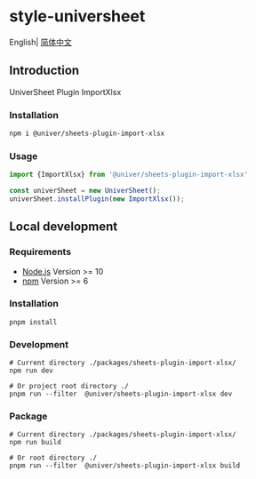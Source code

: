 # style-universheet

English| [简体中文](./README-zh.md)

## Introduction

UniverSheet Plugin ImportXlsx

### Installation

```bash
npm i @univer/sheets-plugin-import-xlsx
```

### Usage

```js
import {ImportXlsx} from '@univer/sheets-plugin-import-xlsx'

const univerSheet = new UniverSheet();
univerSheet.installPlugin(new ImportXlsx());
```

## Local development

### Requirements

-   [Node.js](https://nodejs.org/en/) Version >= 10
-   [npm](https://www.npmjs.com/) Version >= 6

### Installation

```
pnpm install
```

### Development

```
# Current directory ./packages/sheets-plugin-import-xlsx/
npm run dev

# Or project root directory ./
pnpm run --filter  @univer/sheets-plugin-import-xlsx dev
```

### Package

```
# Current directory ./packages/sheets-plugin-import-xlsx/
npm run build

# Or root directory ./
pnpm run --filter  @univer/sheets-plugin-import-xlsx build
```
